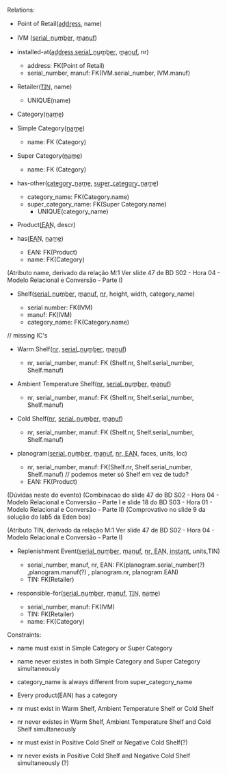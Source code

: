 Relations:

- Point of Retail(a̲d̲d̲r̲e̲s̲s̲, name)

- IVM (s̲e̲r̲i̲a̲l̲_n̲u̲m̲b̲e̲r̲, m̲a̲n̲u̲f̲)

- installed-at(a̲d̲d̲r̲e̲s̲s̲,s̲e̲r̲i̲a̲l̲_n̲u̲m̲b̲e̲r̲, m̲a̲n̲u̲f̲, nr)

  - address: FK(Point of Retail)
  - serial_number, manuf: FK(IVM.serial_number, IVM.manuf)

- Retailer(T̲I̲N̲, name)

  - UNIQUE(name)

- Category(n̲a̲m̲e̲)

- Simple Category(n̲a̲m̲e̲)

  - name: FK (Category)

- Super Category(n̲a̲m̲e̲)

  - name: FK (Category)

- has-other(c̲a̲t̲e̲g̲o̲r̲y̲_n̲a̲m̲e̲, s̲u̲p̲e̲r̲_c̲a̲t̲e̲g̲o̲r̲y̲_n̲a̲m̲e̲)

  - category_name: FK(Category.name)
  - super_category_name: FK(Super Category.name)
	- UNIQUE(category_name)

- Product(E͟A͟N͟, descr)

- has(E͟A͟N͟, n̲a̲m̲e̲)

  - EAN: FK(Product)
  - name: FK(Category)

(Atributo name, derivado da relação M:1
Ver slide 47 de BD S02 - Hora 04 - Modelo Relacional e Conversão - Parte I)

- Shelf(s̲e̲r̲i̲a̲l̲_n̲u̲m̲b̲e̲r̲, m̲a̲n̲u̲f̲, n̲r̲, height, width, category_name)

  - serial number: FK(IVM)
  - manuf: FK(IVM)
  - category_name: FK(Category.name)

// missing IC's

- Warm Shelf(n̲r̲, s̲e̲r̲i̲a̲l̲_n̲u̲m̲b̲e̲r̲, m̲a̲n̲u̲f̲)

  - nr, serial_number, manuf: FK (Shelf.nr, Shelf.serial_number, Shelf.manuf)

- Ambient Temperature Shelf(n̲r̲, s̲e̲r̲i̲a̲l̲_n̲u̲m̲b̲e̲r̲, m̲a̲n̲u̲f̲)

  - nr, serial_number, manuf: FK (Shelf.nr, Shelf.serial_number, Shelf.manuf)

- Cold Shelf(n̲r̲, s̲e̲r̲i̲a̲l̲_n̲u̲m̲b̲e̲r̲, m̲a̲n̲u̲f̲)

  - nr, serial_number, manuf: FK (Shelf.nr, Shelf.serial_number, Shelf.manuf)

- planogram(s̲e̲r̲i̲a̲l̲_n̲u̲m̲b̲e̲r̲, m̲a̲n̲u̲f̲, n̲r̲, E͟A͟N͟, faces, units, loc)
  - nr, serial_number, manuf: FK(Shelf.nr, Shelf.serial_number, Shelf.manuf)
	// podemos meter só Shelf em vez de tudo?
  - EAN: FK(Product)

(Dúvidas neste do evento)
(Combinacao do slide 47 do BD S02 - Hora 04 - Modelo Relacional e Conversão - Parte I e
slide 18 do BD S03 - Hora 01 - Modelo Relacional e Conversão - Parte II)
(Comprovativo no slide 9 da solução do lab5 da Eden box)

(Atributo TIN, derivado da relação M:1
Ver slide 47 de BD S02 - Hora 04 - Modelo Relacional e Conversão - Parte I)

- Replenishment Event(s̲e̲r̲i̲a̲l̲_n̲u̲m̲b̲e̲r̲, m̲a̲n̲u̲f̲, n̲r̲, E͟A͟N͟, i̲n̲s̲t̲a̲n̲t̲, units,TIN)

  - serial_number, manuf, nr, EAN: FK(planogram.serial_number(?) ,planogram.manuf(?) , planogram.nr, planogram.EAN)
  - TIN: FK(Retailer)

- responsible-for(s̲e̲r̲i̲a̲l̲_n̲u̲m̲b̲e̲r̲, m̲a̲n̲u̲f̲, T̲I̲N̲, n̲a̲m̲e̲)
  - serial_number, manuf: FK(IVM)
  - TIN: FK(Retailer)
  - name: FK(Category)

Constraints:

- name must exist in Simple Category or Super Category
- name never existes in both Simple Category and Super Category simultaneously

- category_name is always different from super_category_name

- Every product(EAN) has a category

- nr must exist in Warm Shelf, Ambient Temperature Shelf or Cold Shelf
- nr never existes in Warm Shelf, Ambient Temperature Shelf and Cold Shelf simultaneously

- nr must exist in Positive Cold Shelf or Negative Cold Shelf(?)
- nr never exists in Positive Cold Shelf and Negative Cold Shelf simultaneously (?)
